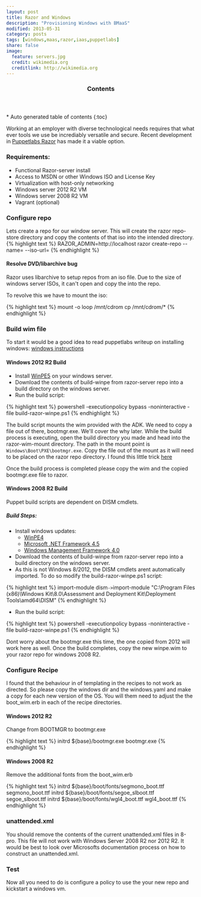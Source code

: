 ```yaml
---
layout: post
title: Razor and Windows
description: "Provisioning Windows with BMaaS"
modified: 2013-05-31
category: posts
tags: [windows,maas,razor,iaas,puppetlabs]
share: false
image:
  feature: servers.jpg
  credit: wikimedia.org
  creditlink: http://wikimedia.org
---
```


<section id="table-of-contents" class="toc">
  <header>
    <h3 >Contents</h3>
  </header>
<div id="drawer" markdown="1">
*  Auto generated table of contents
{:toc}
</div>
</section><!-- /#table-of-contents -->



Working at an employer with diverse technological needs requires that what ever tools we use be incrediably versatile and secure. Recent development in [Puppetlabs Razor](https://github.com/puppetlabs/razor-server) has made it a viable option. 

### Requirements:

* Functional Razor-server install
* Access to MSDN or other Windows ISO and License Key
* Virtualization with host-only networking
* Windows server 2012 R2 VM
* Windows server 2008 R2 VM
* Vagrant (optional)

### Configure repo
Lets create a repo for our window server. This will create the razor repo-store directory and copy the contents of that iso into the intended directory. 
{% highlight text %}
RAZOR_ADMIN=http://localhost
razor create-repo --name=<repo-name> --iso-url=<url to iso>
{% endhighlight %}

#### Resolve DVD/libarchive bug
Razor uses libarchive to setup repos from an iso file. Due to the size of windows server ISOs, it can't open and copy the into the repo. 

To revolve this we have to mount the iso:

{% highlight text %}
mount -o loop /mnt/cdrom <iso file>
cp /mnt/cdrom/* <razor-repo-store>
{% endhighlight %}

### Build wim file
To start it would be a good idea to read puppetlabs writeup on installing windows: [windows instructions](https://github.com/puppetlabs/razor-server/wiki/Installing-windows)


#### Windows 2012 R2 Build
* Install [WinPE5](http://www.microsoft.com/en-us/download/details.aspx?id=39982) on your windows server. 
* Download the contents of build-winpe from razor-server repo into a build directory on the windows server. 
* Run the build script: 

{% highlight text %}
powershell -executionpolicy bypass -noninteractive -file build-razor-winpe.ps1
{% endhighlight %}

The build script mounts the wim provided with the ADK. We need to copy a file out of there, bootmgr.exe. We'll cover the why later. While the build process is  executing, open the build directory you made and head into the razor-wim-mount directory. The path in the mount point is `Windows\Boot\PXE\bootmgr.exe`. Copy the file out of the mount as it will need to be placed on the razor repo directory. I found this little trick [here](http://blog.devicenull.org/2013/11/14/ipxe-wimboot-and-windows-server-2012r2.html)

Once the build process is completed please copy the wim and the copied bootmgr.exe file to razor. 
 
#### Windows 2008 R2 Build
Puppet build scripts are dependent on DISM cmdlets.

##### Build Steps:
* Install windows updates:
	* [WinPE4](http://www.microsoft.com/en-us/download/details.aspx?id=30652) 
	* [Microsoft .NET Framework 4.5](http://www.microsoft.com/en-us/download/details.aspx?id=30653)
    * [Windows Management Framework 4.0](http://www.microsoft.com/en-us/download/details.aspx?id=40855)
* Download the contents of build-winpe from razor-server repo into a build directory on the windows server. 
* As this is not Windows 8/2012, the DISM cmdlets arent automatically imported. To do so modify the build-razor-winpe.ps1 script:

{% highlight text %}
import-module dism` -> `import-module "C:\Program Files (x86)\Windows Kit\8.0\Assessment and Deployment Kit\Deployment Tools\amd64\DISM"
{% endhighlight %}

* Run the build script:

{% highlight text %}
powershell -executionpolicy bypass -noninteractive -file build-razor-winpe.ps1
{% endhighlight %}

Dont worry about the bootmgr.exe this time, the one copied from 2012 will work here as well. Once the build completes, copy the new winpe.wim to your razor repo for windows 2008 R2. 

### Configure Recipe
I found that the behaviour in of templating in the recipes to not work as directed. So please copy the windows dir and the windows.yaml and make a copy for each new version of the OS. You will them need to adjust the the boot_wim.erb in each of the recipe directories. 

#### Windows 2012 R2
Change from BOOTMGR to bootmgr.exe

{% highlight text %}
initrd ${base}/bootmgr.exe			bootmgr.exe
{% endhighlight %}

#### Windows 2008 R2
Remove the additional fonts from the boot_wim.erb

{% highlight text %}
initrd ${base}/boot/fonts/segmono_boot.ttf	segmono_boot.ttf
initrd ${base}/boot/fonts/segoe_slboot.ttf	segoe_slboot.ttf
initrd ${base}/boot/fonts/wgl4_boot.ttf		wgl4_boot.ttf
{% endhighlight %}

### unattended.xml
You should remove the contents of the current unattended.xml files in 8-pro. This file will not work with Windows Server 2008 R2 nor 2012 R2. It would be best to look over Microsofts documentation process on how to construct an unattended.xml. 

### Test
Now all you need to do is configure a policy to use the your new repo and kickstart a windows vm. 

